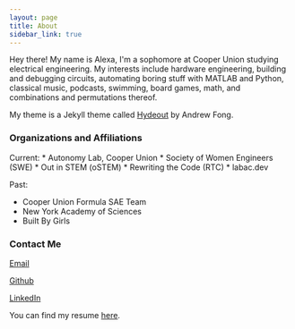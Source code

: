 ```yaml
---
layout: page
title: About
sidebar_link: true
---
```



<p>
Hey there! My name is Alexa, I'm a sophomore at Cooper Union studying electrical engineering. My interests include hardware engineering, building and debugging circuits, automating boring stuff with MATLAB and Python, classical music, podcasts, swimming, board games, math, and combinations and permutations thereof.
  
</p>
<p>  
  My theme is a Jekyll theme called <a href="https://github.com/fongandrew/hydeout">Hydeout</a> by Andrew Fong.
</p>

<h3>Organizations and Affiliations</h3>
Current:
* Autonomy Lab, Cooper Union
* Society of Women Engineers (SWE)
* Out in STEM (oSTEM)
* Rewriting the Code (RTC)
* labac.dev

Past:
* Cooper Union Formula SAE Team
* New York Academy of Sciences
* Built By Girls

<h3>Contact Me</h3>
<p><a href="mailto:alexajakob@tutanota.com">Email</a></p>
<p><a href="https://github.com/wolframalexa">Github</a></p>
<p><a href="https://www.linkedin.com/in/alexa-jakob-281909169/">LinkedIn</a></p>

<p>You can find my resume <a href="https://drive.google.com/file/d/1PyNBHXtaMYnULvMo1r8L8y-c837hahtm/view?usp=sharing">here</a>.</p>

